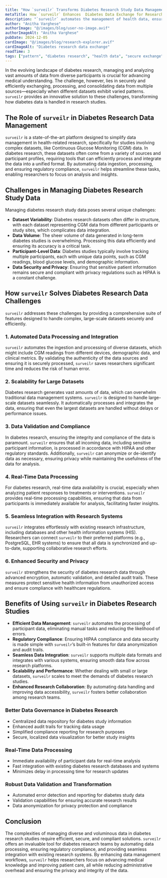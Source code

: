 ```yaml
---
title: "How `surveilr` Transforms Diabetes Research Study Data Management"
metaTitle: How `surveilr` Enhances  Diabetes Data Exchange for Research Studies
description: "`surveilr` automates the management of health data, ensuring regulatory compliance, data integrity, and seamless integration with diabetes research systems."
author: "Anitha Varghese"
authorImage: "@/images/blog/user-no-image.avif"
authorImageAlt: "Anitha Varghese"
pubDate: 2024-12-05
cardImage: "@/images/blog/research-explorer.avif"
cardImageAlt: "Diabetes research data exchange"
readTime: 3
tags: ["pattern", "diabetes research", "health data", "secure exchange"]
---
```


In the evolving landscape of diabetes research, managing and analyzing vast amounts of data from diverse participants is crucial for advancing medical understanding. The challenge, however, lies in securely and efficiently exchanging, processing, and consolidating data from multiple sources—especially when different datasets exhibit varied patterns. `surveilr` provides an innovative solution to these challenges, transforming how diabetes data is handled in research studies.

## The Role of `surveilr` in Diabetes Research Data Management

`surveilr` is a state-of-the-art platform designed to simplify data management in health-related research, specifically for studies involving complex datasets, like Continuous Glucose Monitoring (CGM) data. In diabetes research, these datasets often come from a variety of sources and participant profiles, requiring tools that can efficiently process and integrate the data into a unified format. By automating data ingestion, processing, and ensuring regulatory compliance, `surveilr` helps streamline these tasks, enabling researchers to focus on analysis and insights.

## Challenges in Managing Diabetes Research Study Data

Managing diabetes research study data poses several unique challenges:

- **Dataset Variability**: Diabetes research datasets often differ in structure, with each dataset representing CGM data from different participants or study sites, which complicates data integration.
- **Data Volume**: The sheer volume of data generated in long-term diabetes studies is overwhelming. Processing this data efficiently and ensuring its accuracy is a critical task.
- **Participant-Level Data**: Diabetes studies typically involve tracking multiple participants, each with unique data points, such as CGM readings, blood glucose levels, and demographic information.
- **Data Security and Privacy**: Ensuring that sensitive patient information remains secure and compliant with privacy regulations such as HIPAA is a constant challenge.

## How `surveilr` Solves Diabetes Research Data Challenges

`surveilr` addresses these challenges by providing a comprehensive suite of features designed to handle complex, large-scale datasets securely and efficiently.

### 1. Automated Data Processing and Integration

`surveilr` automates the ingestion and processing of diverse datasets, which might include CGM readings from different devices, demographic data, and clinical metrics. By validating the authenticity of the data sources and ensuring it is securely processed, `surveilr` saves researchers significant time and reduces the risk of human error.

### 2. Scalability for Large Datasets

Diabetes research generates vast amounts of data, which can overwhelm traditional data management systems. `surveilr` is designed to handle large-scale datasets seamlessly. It automatically processes and integrates the data, ensuring that even the largest datasets are handled without delays or performance issues.

### 3. Data Validation and Compliance

In diabetes research, ensuring the integrity and compliance of the data is paramount. `surveilr` ensures that all incoming data, including sensitive participant information, is processed in accordance with HIPAA and other regulatory standards. Additionally, `surveilr` can anonymize or de-identify data as necessary, ensuring privacy while maintaining the usefulness of the data for analysis.

### 4. Real-Time Data Processing

For diabetes research, real-time data availability is crucial, especially when analyzing patient responses to treatments or interventions. `surveilr` provides real-time processing capabilities, ensuring that data from participants is immediately available for analysis, facilitating faster insights.

### 5. Seamless Integration with Research Systems

`surveilr` integrates effortlessly with existing research infrastructure, including databases and other health information systems (HIS). Researchers can connect `surveilr` to their preferred platforms (e.g., PostgreSQL, EHR systems) to ensure that all data is synchronized and up-to-date, supporting collaborative research efforts.

### 6. Enhanced Security and Privacy

`surveilr` strengthens the security of diabetes research data through advanced encryption, automatic validation, and detailed audit trails. These measures protect sensitive health information from unauthorized access and ensure compliance with healthcare regulations.

## Benefits of Using `surveilr` in Diabetes Research Studies

- **Efficient Data Management**: `surveilr` automates the processing of participant data, eliminating manual tasks and reducing the likelihood of errors.
- **Regulatory Compliance**: Ensuring HIPAA compliance and data security is made simple with `surveilr`’s built-in features for data anonymization and audit trails.
- **Seamless Data Integration**: `surveilr` supports multiple data formats and integrates with various systems, ensuring smooth data flow across research platforms.
- **Scalability and Performance**: Whether dealing with small or large datasets, `surveilr` scales to meet the demands of diabetes research studies.
- **Enhanced Research Collaboration**: By automating data handling and improving data accessibility, `surveilr` fosters better collaboration among research teams.

### Better Data Governance in Diabetes Research

- Centralized data repository for diabetes study information
- Enhanced audit trails for tracking data usage
- Simplified compliance reporting for research purposes
- Secure, localized data visualization for better study insights

### Real-Time Data Processing

- Immediate availability of participant data for real-time analysis
- Fast integration with existing diabetes research databases and systems
- Minimizes delay in processing time for research updates

### Robust Data Validation and Transformation

- Automated error detection and reporting for diabetes study data
- Validation capabilities for ensuring accurate research results
- Data anonymization for privacy protection and compliance

## Conclusion

The complexities of managing diverse and voluminous data in diabetes research studies require efficient, secure, and compliant solutions. `surveilr` offers an invaluable tool for diabetes research teams by automating data processing, ensuring regulatory compliance, and providing seamless integration with existing research systems. By enhancing data management workflows, `surveilr` helps researchers focus on advancing medical knowledge and improving patient care, all while reducing administrative overhead and ensuring the privacy and integrity of the data.